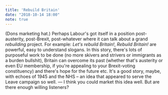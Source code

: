 ```yaml
---
title: 'Rebuild Britain'
date: "2018-10-14 18:00"
note: true
---
```


(Dons marketing hat.) Perhaps Labour's got itself in a position post-austerity, post-Brexit, post-whatever where it can talk about a grand <i>rebuilding</i> project. For example: <i>Let&apos;s rebuild Britain!</i>, <i>Rebuild Britain!</i> are powerful, easy to understand slogans. In this story, there's lots of purposeful work to be done (no more skivers and strivers or immigrants as a burden bullshit), Britain can overcome its past (whether that's austerity or even EU membership, if you're appealing to your Brexit-voting constituency) and there's hope for the future etc. It's a good story, maybe, with echoes of 1945 and the NHS – an idea that appeared to serve the Leave campaign so well. — I think you could market this idea well. But are there enough willing listeners?
